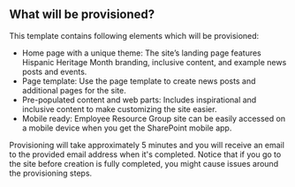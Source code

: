 ## What will be provisioned?

This template contains following elements which will be provisioned:

- Home page with a unique theme: The site’s landing page features Hispanic Heritage Month branding, inclusive content, and example news posts and events.
- Page template: Use the page template to create news posts and additional pages for the site.
- Pre-populated content and web parts: Includes inspirational and inclusive content to make customizing the site easier.
- Mobile ready: Employee Resource Group site can be easily accessed on a mobile device when you get the SharePoint mobile app.

Provisioning will take approximately 5 minutes and you will receive an email to the provided email address when it's completed. Notice that if you go to the site before creation is fully completed, you might cause issues around the provisioning steps.